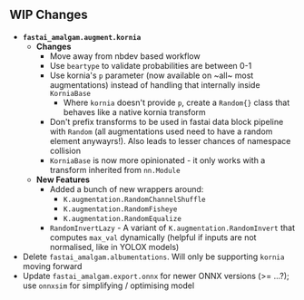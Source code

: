 ## WIP Changes

- **`fastai_amalgam.augment.kornia`**
  - **Changes**
    - Move away from nbdev based workflow
    - Use `beartype` to validate probabilities are between 0-1
    - Use kornia's `p` parameter (now available on ~all~ most augmentations) instead of handling that internally inside `KorniaBase`
      - Where `kornia` doesn't provide `p`, create a `Random{}` class that behaves like a native kornia transform
    - Don't prefix transforms to be used in fastai data block pipeline with `Random` (all augmentations used need to have a random element anywayrs!). Also leads to lesser chances of namespace collision
    - `KorniaBase` is now more opinionated - it only works with a transform inherited from `nn.Module`
  - **New Features**
    - Added a bunch of new wrappers around:
      - `K.augmentation.RandomChannelShuffle`
      - `K.augmentation.RandomFisheye`
      - `K.augmentation.RandomEqualize`
    - `RandomInvertLazy` - A variant of `K.augmentation.RandomInvert` that computes `max_val` dynamically (helpful if inputs are not normalised, like in YOLOX models)
- Delete `fastai_amalgam.albumentations`. Will only be supporting `kornia` moving forward
- Update `fastai_amalgam.export.onnx` for newer ONNX versions (>= ...?); use `onnxsim` for simplifying / optimising model
